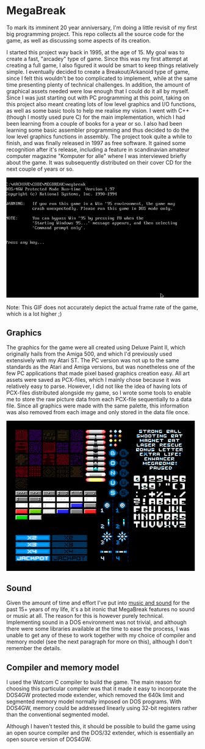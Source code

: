 # MegaBreak

To mark its imminent 20 year anniversary, I'm doing a little revisit of my first big programming project. This repo collects all the source code for the game, as well as discussing some aspects of its creation.

I started this project way back in 1995, at the age of 15. My goal was to create a fast, "arcadey" type of game. Since this was my first attempt at creating a full game, I also figured it would be smart to keep things relatively simple. I eventually decided to create a Breakout/Arkanoid type of game, since I felt this wouldn't be too complicated to implement, while at the same time presenting plenty of technical challenges. In addition, the amount of graphical assets needed were low enough that I could do it all by myself. Since I was just starting out with PC programming at this point, taking on this project also meant creating lots of low level graphics and I/O functions, as well as some basic tools to help me realise my vision. I went with C++ (though I mostly used pure C) for the main implementation, which I had been learning from a couple of books for a year or so. I also had been learning some basic assembler programming and thus decided to do the low level graphics functions in assembly. The project took quite a while to finish, and was finally released in 1997 as free software. It gained some recognition after it's release, including a feature in scandinavian amateur computer magazine "Komputer for alle" where I was interviewed briefly about the game. It was subsequently distributed on their cover CD for the next couple of years or so.

![MegaBreak gameplay](https://github.com/carrierdown/megabreak/raw/master/megabreak-first-two-levels.gif "Megabreak gameplay: first two levels")

Note: This GIF does not accurately depict the actual frame rate of the game, which is a lot higher ;)

## Graphics

The graphics for the game were all created using Deluxe Paint II, which originally hails from the Amiga 500, and which I'd previously used extensively with my Atari ST. The PC version was not up to the same standards as the Atari and Amiga versions, but was nonetheless one of the few PC applications that made pixel based graphics creation easy. All art assets were saved as PCX-files, which I mainly chose because it was relatively easy to parse. However, I did not like the idea of having lots of PCX-files distributed alongside my game, so I wrote some tools to enable me to store the raw picture data from each PCX-file sequentially to a data file. Since all graphics were made with the same palette, this information was also removed from each image and only stored in the data file once.

![MegaBreak sprite sheets](https://github.com/carrierdown/megabreak/raw/master/megabreak-asset-sheet-x2.png "Megabreak sprite sheets")

## Sound

Given the amount of time and effort I've put into [music and sound](http://upland.no) for the past 15+ years of my life, it's a bit ironic that MegaBreak features no sound or music at all. The reason for this is however purely technical. Implementing sound in a DOS environment was not trivial, and although there were some libraries available at the time to ease the process, I was unable to get any of these to work together with my choice of compiler and memory model (see the next paragraph for more on this), although I don't remember the details.

## Compiler and memory model

I used the Watcom C compiler to build the game. The main reason for choosing this particular compiler was that it made it easy to incorporate the DOS4GW protected mode extender, which removed the 640k limit and segmented memory model normally imposed on DOS programs. With DOS4GW, memory could be addressed linearly using 32-bit registers rather than the conventional segmented model.

Although I haven't tested this, it should be possible to build the game using an open source compiler and the DOS/32 extender, which is essentially an open source version of DOS4GW.

